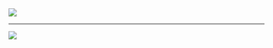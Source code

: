 <div>
  <img src="https://github-readme-stats.vercel.app/api?username=StiglCZ&count_private=true&show_icons=true&title_color=c9d1d9&text_color=c9d1d9&icon_color=c9d1d9&hide_border=true&bg_color=0d1117&locale=en&include_all_commits=true"/>
  <hr/>
  <img src="https://github-readme-stats.vercel.app/api/top-langs?username=StiglCZ&langs_count=10&layout=compact&title_color=c9d1d9&text_color=c9d1d9&icon_color=c9d1d9&hide_border=true&bg_color=0d1117&locale=en"/>
</div>
